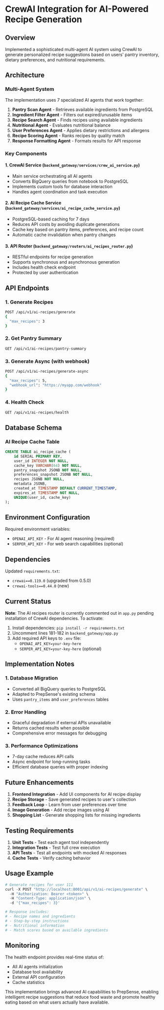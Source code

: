 # CrewAI Integration for AI-Powered Recipe Generation

## Overview
Implemented a sophisticated multi-agent AI system using CrewAI to generate personalized recipe suggestions based on users' pantry inventory, dietary preferences, and nutritional requirements.

## Architecture

### Multi-Agent System
The implementation uses 7 specialized AI agents that work together:

1. **Pantry Scan Agent** - Retrieves available ingredients from PostgreSQL
2. **Ingredient Filter Agent** - Filters out expired/unusable items
3. **Recipe Search Agent** - Finds recipes using available ingredients
4. **Nutritional Agent** - Evaluates nutritional balance
5. **User Preferences Agent** - Applies dietary restrictions and allergens
6. **Recipe Scoring Agent** - Ranks recipes by quality match
7. **Response Formatting Agent** - Formats results for API response

### Key Components

#### 1. CrewAI Service (`backend_gateway/services/crew_ai_service.py`)
- Main service orchestrating all AI agents
- Converts BigQuery queries from notebook to PostgreSQL
- Implements custom tools for database interaction
- Handles agent coordination and task execution

#### 2. AI Recipe Cache Service (`backend_gateway/services/ai_recipe_cache_service.py`)
- PostgreSQL-based caching for 7 days
- Reduces API costs by avoiding duplicate generations
- Cache key based on pantry items, preferences, and recipe count
- Automatic cache invalidation when pantry changes

#### 3. API Router (`backend_gateway/routers/ai_recipes_router.py`)
- RESTful endpoints for recipe generation
- Supports synchronous and asynchronous generation
- Includes health check endpoint
- Protected by user authentication

## API Endpoints

### 1. Generate Recipes
```bash
POST /api/v1/ai-recipes/generate
{
  "max_recipes": 3
}
```

### 2. Get Pantry Summary
```bash
GET /api/v1/ai-recipes/pantry-summary
```

### 3. Generate Async (with webhook)
```bash
POST /api/v1/ai-recipes/generate-async
{
  "max_recipes": 5,
  "webhook_url": "https://myapp.com/webhook"
}
```

### 4. Health Check
```bash
GET /api/v1/ai-recipes/health
```

## Database Schema

### AI Recipe Cache Table
```sql
CREATE TABLE ai_recipe_cache (
    id SERIAL PRIMARY KEY,
    user_id INTEGER NOT NULL,
    cache_key VARCHAR(64) NOT NULL,
    pantry_snapshot JSONB NOT NULL,
    preferences_snapshot JSONB NOT NULL,
    recipes JSONB NOT NULL,
    metadata JSONB,
    created_at TIMESTAMP DEFAULT CURRENT_TIMESTAMP,
    expires_at TIMESTAMP NOT NULL,
    UNIQUE(user_id, cache_key)
);
```

## Environment Configuration

Required environment variables:
- `OPENAI_API_KEY` - For AI agent reasoning (required)
- `SERPER_API_KEY` - For web search capabilities (optional)

## Dependencies

Updated `requirements.txt`:
- `crewai==0.119.0` (upgraded from 0.5.0)
- `crewai-tools==0.44.0` (new)

## Current Status

**Note**: The AI recipes router is currently commented out in `app.py` pending installation of CrewAI dependencies. To activate:

1. Install dependencies: `pip install -r requirements.txt`
2. Uncomment lines 181-182 in `backend_gateway/app.py`
3. Add required API keys to `.env` file:
   - `OPENAI_API_KEY=your-key-here`
   - `SERPER_API_KEY=your-key-here` (optional)

## Implementation Notes

### 1. Database Migration
- Converted all BigQuery queries to PostgreSQL
- Adapted to PrepSense's existing schema
- Uses `pantry_items` and `user_preferences` tables

### 2. Error Handling
- Graceful degradation if external APIs unavailable
- Returns cached results when possible
- Comprehensive error messages for debugging

### 3. Performance Optimizations
- 7-day cache reduces API calls
- Async endpoint for long-running tasks
- Efficient database queries with proper indexing

## Future Enhancements

1. **Frontend Integration** - Add UI components for AI recipe display
2. **Recipe Storage** - Save generated recipes to user's collection
3. **Feedback Loop** - Learn from user preferences over time
4. **Image Generation** - Add recipe images using AI
5. **Shopping List** - Generate shopping lists for missing ingredients

## Testing Requirements

1. **Unit Tests** - Test each agent tool independently
2. **Integration Tests** - Test full crew execution
3. **API Tests** - Test all endpoints with mocked AI responses
4. **Cache Tests** - Verify caching behavior

## Usage Example

```python
# Generate recipes for user 111
curl -X POST "http://localhost:8001/api/v1/ai-recipes/generate" \
  -H "Authorization: Bearer <token>" \
  -H "Content-Type: application/json" \
  -d '{"max_recipes": 3}'

# Response includes:
# - Recipe names and ingredients
# - Step-by-step instructions
# - Nutritional information
# - Match scores based on available ingredients
```

## Monitoring

The health endpoint provides real-time status of:
- All AI agents initialization
- Database tool availability
- External API configuration
- Cache statistics

This implementation brings advanced AI capabilities to PrepSense, enabling intelligent recipe suggestions that reduce food waste and promote healthy eating based on what users actually have available.